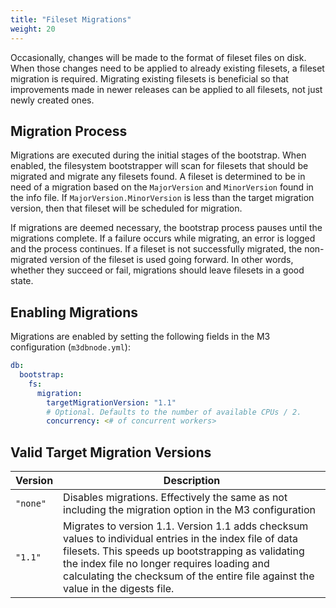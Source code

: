 ```yaml
---
title: "Fileset Migrations"
weight: 20
---
```


Occasionally, changes will be made to the format of fileset files on disk. When those changes need to be applied to already existing filesets, a fileset migration is required. Migrating existing filesets is beneficial so that improvements made in newer releases can be applied to all filesets, not just newly created ones.

## Migration Process
Migrations are executed during the initial stages of the bootstrap. When enabled, the filesystem bootstrapper will scan for filesets that should be migrated and migrate any filesets found. A fileset is determined to be in need of a migration based on the `MajorVersion` and `MinorVersion` found in the info file. If `MajorVersion.MinorVersion` is less than the target migration version, then that fileset will be scheduled for migration.

If migrations are deemed necessary, the bootstrap process pauses until the migrations complete. If a failure occurs while migrating, an error is logged and the process continues. If a fileset is not successfully migrated, the non-migrated version of the fileset is used going forward. In other words, whether they succeed or fail, migrations should leave filesets in a good state.

## Enabling Migrations
Migrations are enabled by setting the following fields in the M3 configuration (`m3dbnode.yml`):

```yaml
db:
  bootstrap:
    fs:
      migration:
        targetMigrationVersion: "1.1"
        # Optional. Defaults to the number of available CPUs / 2.
        concurrency: <# of concurrent workers>
```

## Valid Target Migration Versions

<table>
<thead>
<tr>
<th>Version</th>
<th>Description</th>
</tr>
</thead>

<tbody>
<tr>
<td><code>&quot;none&quot;</code></td>
<td>Disables migrations. Effectively the same as not including the migration option in the M3 configuration</td>
</tr>
<tr>
<td><code>&quot;1.1&quot;</code></td>
<td>Migrates to version 1.1. Version 1.1 adds checksum values to individual entries in the index file of data filesets. This speeds up bootstrapping as validating the index file no longer requires loading and calculating the checksum of the entire file against the value in the digests file.</td>
</tr>
</tbody>
</table>